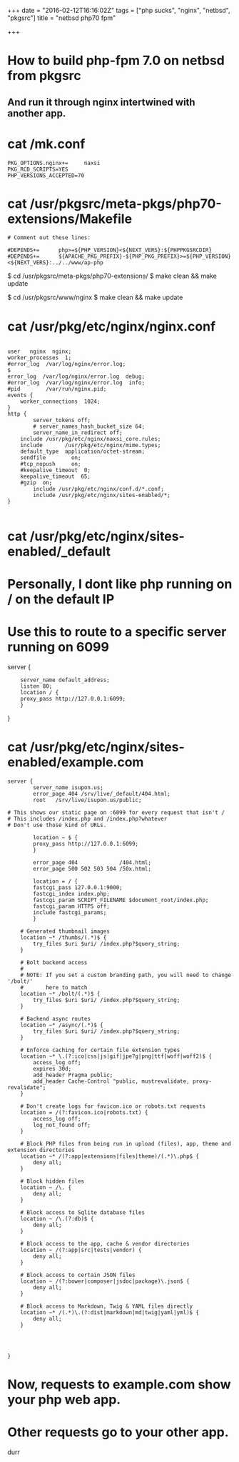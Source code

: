 +++
date = "2016-02-12T16:16:02Z"
tags = ["php sucks", "nginx", "netbsd", "pkgsrc"]
title = "netbsd php70 fpm"

+++

# How to build php-fpm 7.0 on netbsd from pkgsrc

## And run it through nginx intertwined with another app.

# cat /mk.conf

```
PKG_OPTIONS.nginx+=     naxsi
PKG_RCD_SCRIPTS=YES
PHP_VERSIONS_ACCEPTED=70
```

# cat /usr/pkgsrc/meta-pkgs/php70-extensions/Makefile

```
# Comment out these lines:

#DEPENDS+=      php>=${PHP_VERSION}<${NEXT_VERS}:${PHPPKGSRCDIR}
#DEPENDS+=      ${APACHE_PKG_PREFIX}-${PHP_PKG_PREFIX}>=${PHP_VERSION}<${NEXT_VERS}:../../www/ap-php
```

$ cd /usr/pkgsrc/meta-pkgs/php70-extensions/
$ make clean && make update

$ cd /usr/pkgsrc/www/nginx
$ make clean && make update 

# cat /usr/pkg/etc/nginx/nginx.conf

```

user   nginx  nginx;
worker_processes  1;
#error_log  /var/log/nginx/error.log;                                                                                      $
error_log  /var/log/nginx/error.log  debug;
#error_log  /var/log/nginx/error.log  info;
#pid        /var/run/nginx.pid;
events {
    worker_connections  1024;
}
http {
        server_tokens off;
        # server_names_hash_bucket_size 64;
        server_name_in_redirect off;
    include /usr/pkg/etc/nginx/naxsi_core.rules;
    include       /usr/pkg/etc/nginx/mime.types;
    default_type  application/octet-stream;
    sendfile        on;
    #tcp_nopush     on;
    #keepalive_timeout  0;
    keepalive_timeout  65;
    #gzip  on;
        include /usr/pkg/etc/nginx/conf.d/*.conf;
        include /usr/pkg/etc/nginx/sites-enabled/*;
}


```

# cat /usr/pkg/etc/nginx/sites-enabled/_default
# Personally, I dont like php running on / on the default IP
# Use this to route to a specific server running on 6099
server {

        server_name default_address;
        listen 80;
        location / {
        proxy_pass http://127.0.0.1:6099;
        }

}


# cat /usr/pkg/etc/nginx/sites-enabled/example.com

```
server {
        server_name isupon.us;
        error_page 404 /srv/live/_default/404.html;
        root   /srv/live/isupon.us/public;

# This shows our static page on :6099 for every request that isn't /
# This includes /index.php and /index.php?whatever
# Don't use those kind of URLs.

        location ~ $ {
        proxy_pass http://127.0.0.1:6099;
        }

        error_page 404             /404.html;
        error_page 500 502 503 504 /50x.html;

        location = / {
        fastcgi_pass 127.0.0.1:9000;
        fastcgi_index index.php;
        fastcgi_param SCRIPT_FILENAME $document_root/index.php;
        fastcgi_param HTTPS off;
        include fastcgi_params;
        }

    # Generated thumbnail images
    location ~* /thumbs/(.*)$ {
        try_files $uri $uri/ /index.php?$query_string;
    }

    # Bolt backend access
    #
    # NOTE: If you set a custom branding path, you will need to change '/bolt/' 
    #       here to match
    location ~* /bolt/(.*)$ {
        try_files $uri $uri/ /index.php?$query_string;
    }

    # Backend async routes
    location ~* /async/(.*)$ {
        try_files $uri $uri/ /index.php?$query_string;
    }

    # Enforce caching for certain file extension types
    location ~* \.(?:ico|css|js|gif|jpe?g|png|ttf|woff|woff2)$ {
        access_log off;
        expires 30d;
        add_header Pragma public;
        add_header Cache-Control "public, mustrevalidate, proxy-revalidate";
    }

    # Don't create logs for favicon.ico or robots.txt requests
    location = /(?:favicon.ico|robots.txt) {
        access_log off;
        log_not_found off;
    }

    # Block PHP files from being run in upload (files), app, theme and extension directories
    location ~* /(?:app|extensions|files|theme)/(.*)\.php$ {
        deny all;
    }

    # Block hidden files
    location ~ /\. {
        deny all;
    }

    # Block access to Sqlite database files
    location ~ /\.(?:db)$ {
        deny all;
    }

    # Block access to the app, cache & vendor directories
    location ~ /(?:app|src|tests|vendor) {
        deny all;
    }

    # Block access to certain JSON files
    location ~ /(?:bower|composer|jsdoc|package)\.json$ {
        deny all;
    }

    # Block access to Markdown, Twig & YAML files directly
    location ~* /(.*)\.(?:dist|markdown|md|twig|yaml|yml)$ {
        deny all;
    }




}

```

# Now, requests to example.com show your php web app.

# Other requests go to your other app.

durr

